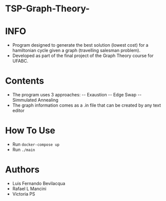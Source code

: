 # TSP-Graph-Theory-


# INFO
- Program designed to generate the best solution (lowest cost) for a hamiltonian cycle
given a graph (travelling salesman problem).
- Developed as part of the final project of the Graph Theory course for UFABC.

# Contents
- The program uses 3 approaches: 
-- Exaustion
-- Edge Swap
-- Simmulated Annealing
- The graph information comes as a .in file that can be created by any text editor

# How To Use
- Run ```docker-compose up```
- Run ```./main```

# Authors
- Luis Fernando Bevilacqua
- Rafael L Mancini
- Victoria PS

